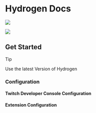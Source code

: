 # Hydrogen Docs

[![](https://img.shields.io/static/v1?label=adrian2793&message=hydrogen&color=blue&logo=github)](https://github.com/adrian2793/hydrogen)

[![](https://img.shields.io/github/release/adrian2793/hydrogen?include_prereleases=&sort=semver&color=blue)](https://github.com/adrian2793/hydrogen) 

## Get Started

> [!TIP]
> Use the latest Version of Hydrogen

### Configuration

#### Twitch Developer Console Configuration

#### Extension Configuration
